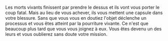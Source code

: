 Les morts vivants finissent par prendre le dessus et ils vont vous porter le coup fatal. Mais au lieu de vous achever, ils vous mettent une capsule dans votre blessure. Sans que vous vous en doutiez l'objet déclenche un processus et vous êtes atteint par la pourriture vivante. Ce n'est que beaucoup plus tard que vous vous joignez à eux. Vous êtes devenu un des leurs et vous oublierez sans doute votre mission.